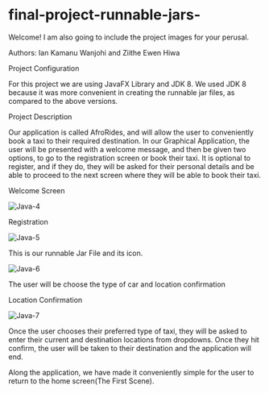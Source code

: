 # final-project-runnable-jars-
Welcome! I am also going to include the project images for your perusal.

Authors: Ian Kamanu Wanjohi and Ziithe Ewen Hiwa

Project Configuration

For this project we are using JavaFX Library and JDK 8. We used JDK 8 because it was more convenient in creating the runnable jar files, as compared to the above versions.

Project Description

Our application is called AfroRides, and will allow the user to conveniently book a taxi to their required destination. In our Graphical Application, the user will be presented with a welcome message, and then be given two options, to go to the registration screen or book their taxi. It is optional to register, and if they do, they will be asked for their personal details and be able to proceed to the next screen where they will be able to book their taxi. 

Welcome Screen

![Java-4](/AfroRides/AfroRides-Images/image2.PNG)


Registration

![Java-5](/AfroRides/AfroRides-Images/image3.PNG)

This is our runnable Jar File and its icon.

![Java-6](/AfroRides/AfroRides-Images/image1.PNG)



The user will be choose the type of car and location confirmation

Location Confirmation

![Java-7](/AfroRides/AfroRides-Images/image4.PNG)



Once the user chooses their preferred type of taxi, they will be asked to enter their current and destination locations from dropdowns. Once they hit confirm, the user will be taken to their destination and the application will end.

Along the application, we have made it conveniently simple for the user to return to the home screen(The First Scene).

